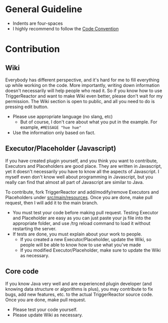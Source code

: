 # General Guideline
* Indents are four-spaces
* I highly recommend to follow the [Code Convention](http://www.oracle.com/technetwork/java/codeconvtoc-136057.html)

# Contribution
## Wiki
Everybody has different perspective, and it's hard for me to fill everything up while working on the code. More importantly,
writing down information doesn't necessarily will help people who read it. So if you know how to use TriggerReactor and want to make
Wiki even better, please don't wait for my permission. The Wiki section is open to public, and all you need to do is pressing edit button.

* Please use appropriate language (no slang, etc)
    * But of course, I don't care about what you put in the example. For example, `#MESSAGE "hue hue"`
* Use the information only based on fact.

## Executor/Placeholder (Javascript)
If you have created plugin yourself, and you think you want to contribute, Executors and Placeholders are good place. They are written
in Javascript, yet it doesn't necessarily you have to know all the aspects of Javascript. I myself even don't know well about programming
in Javascript, but you really can find that almost all part of Javascript are similar to Java.

To contribute, fork TriggerReactor and add/modify/remove Executors and Placeholders under 
[src/main/resources](https://github.com/wysohn/TriggerReactor/tree/master/src/main/resources). Once you are done, make pull request,
then I will add it to the main branch.

* You must test your code before making pull request. Testing Executor and Placeholder are easy as you can just paste your js file into
the appropriate folder, and use /trg reload command to load it without restarting the server.
* If tests are done, you must explain about your work to people.
    * If you created a new Executor/Placeholder, update the Wiki, so people will be able to know how to use what you've made
    * If you modified Executor/Placeholder, make sure to update the Wiki as necessary.

## Core code
If you know Java very well and are experienced plugin developer (and knowing data structure or algorithms is plus), you may contribute to fix bugs, add new features, etc. to the actual
TriggerReactor source code. Once you are done, make pull request.

* Please test your code yourself.
* Please update Wiki as necessary. 
